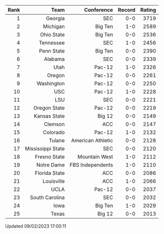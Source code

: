| Rank  | Team                 | Conference           | Record   | Rating |
| ---:  | ---:                 | ---:                 | ---:     | ---:   |
| 1     | Georgia              | SEC                  | 0-0      | 3719   |
| 2     | Michigan             | Big Ten              | 1-0      | 2589   |
| 3     | Ohio State           | Big Ten              | 0-0      | 2536   |
| 4     | Tennessee            | SEC                  | 1-0      | 2456   |
| 5     | Penn State           | Big Ten              | 0-0      | 2390   |
| 6     | Alabama              | SEC                  | 0-0      | 2339   |
| 7     | Utah                 | Pac-12               | 1-0      | 2326   |
| 8     | Oregon               | Pac-12               | 0-0      | 2261   |
| 9     | Washington           | Pac-12               | 0-0      | 2250   |
| 10    | USC                  | Pac-12               | 1-0      | 2228   |
| 11    | LSU                  | SEC                  | 0-0      | 2221   |
| 12    | Oregon State         | Pac-12               | 0-0      | 2219   |
| 13    | Kansas State         | Big 12               | 0-0      | 2149   |
| 14    | Clemson              | ACC                  | 0-0      | 2147   |
| 15    | Colorado             | Pac-12               | 1-0      | 2132   |
| 16    | Tulane               | American Athletic    | 0-0      | 2128   |
| 17    | Mississippi State    | SEC                  | 0-0      | 2120   |
| 18    | Fresno State         | Mountain West        | 1-0      | 2112   |
| 19    | Notre Dame           | FBS Independents     | 1-0      | 2110   |
| 20    | Florida State        | ACC                  | 0-0      | 2086   |
| 21    | Louisville           | ACC                  | 1-0      | 2066   |
| 22    | UCLA                 | Pac-12               | 0-0      | 2037   |
| 23    | South Carolina       | SEC                  | 0-0      | 2032   |
| 24    | Iowa                 | Big Ten              | 1-0      | 2029   |
| 25    | Texas                | Big 12               | 0-0      | 2013   |

Updated 09/02/2023 17:00:11
